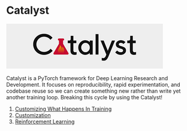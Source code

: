 # Catalyst

<img src="catalyst.png">

Catalyst is a PyTorch framework for Deep Learning Research and Development. It focuses on reproducibility, rapid experimentation,
and codebase reuse so we can create something new rather than write yet another training loop.
Breaking this cycle by using the Catalyst!


1. <a href="https://github.com/RishavMishraRM/Catalyst/blob/main/%D0%A1ustomizing_what_happens_in_train.ipynb">Сustomizing What Happens In Training</a>  
2. <a href="https://github.com/RishavMishraRM/Catalyst/blob/main/customization_tutorial.ipynb">Customization</a> 
3. <a href="https://github.com/RishavMishraRM/Catalyst/blob/main/reinforcement_learning.ipynb">Reinforcement Learning</a> 
